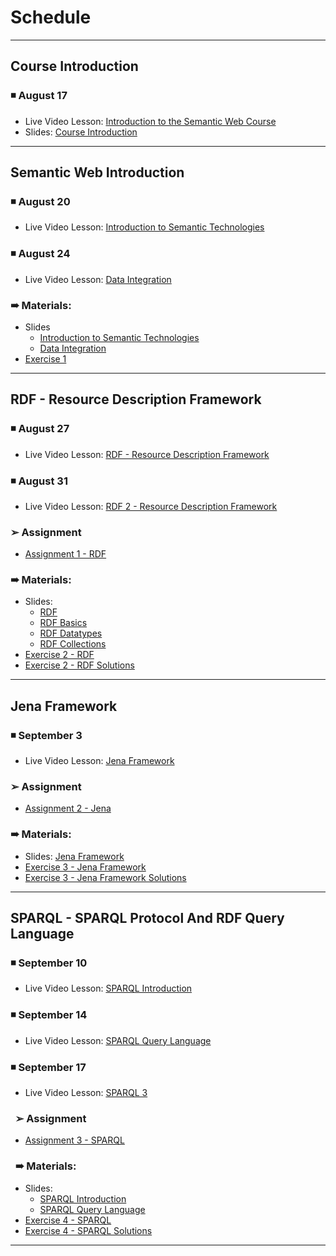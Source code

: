 # Schedule

---

## Course Introduction

### &#9726; August 17

* Live Video Lesson: [Introduction to the Semantic Web Course](https://drive.google.com/file/d/1C-Us1uX9Qf6fjDXlQwDwQxmA6eRZ4z_S/view)
* Slides: [Course Introduction](https://docs.google.com/presentation/d/1wLZTtzQAIKsciLhCinure9bcAYggfc9S/edit#slide=id.p1)

---

## Semantic Web Introduction

### &#9726; August 20

* Live Video Lesson: [Introduction to Semantic Technologies](https://www.youtube.com/watch?v=OzoFEnjllkk&ab_channel=DilvanMoreira)

### &#9726; August 24

* Live Video Lesson: [Data Integration](https://www.youtube.com/watch?v=tWgLEVqkNNw&ab_channel=DilvanMoreira)

### &#10144; Materials:

* Slides
  * [Introduction to Semantic Technologies](https://drive.google.com/file/d/1XSNtXj0m_B85CFIh-RwFWO0qXXDAnZ3i/view?usp=sharing)
  * [Data Integration](https://docs.google.com/presentation/d/1psobuy_8coRvZ7JSi3lNQbr9Pg6-cpfD/edit)
* [Exercise 1](https://docs.google.com/document/d/18dtWJ8ELt5aC5F9JDnKr3bHvuSnObYVy/edit)

---

## RDF - Resource Description Framework

### &#9726; August 27

* Live Video Lesson: [RDF - Resource Description Framework](https://youtu.be/G3UG5qcfopw)

### &#9726; August 31

* Live Video Lesson: [RDF 2 - Resource Description Framework](https://youtu.be/Ghu5VH-TRuE)

### &#10146; Assignment

* [Assignment 1 - RDF](https://docs.google.com/document/d/18jp2bbJZ8DKHof6Q4IHYDG6xkJa3XNrp/edit?usp=sharing&ouid=115044060044527770743&rtpof=true&sd=true)

### &#10144; Materials:

* Slides:
  * [RDF](https://drive.google.com/file/d/1X22ZAsGkron6aL8bUi3GcJ7derf1Qj37/view?usp=sharing)
  * [RDF Basics](https://docs.google.com/presentation/d/19E6zQMwEKaUFD1o6pfo4ZWRTLV-E0kij/edit?usp=sharing&ouid=115044060044527770743&rtpof=true&sd=true)
  * [RDF Datatypes](https://docs.google.com/presentation/d/19BGOZkQgi9dxrfWz2rMmTawJwrQUE31k/edit?usp=sharing&ouid=115044060044527770743&rtpof=true&sd=true)
  * [RDF Collections](https://docs.google.com/presentation/d/198OGWqQ7If9x58KqLOZf9XZd5cpauOPC/edit?usp=sharing&ouid=115044060044527770743&rtpof=true&sd=true)
* [Exercise 2 - RDF](https://docs.google.com/document/d/1l0AYM_cyvwB-7rpNwq_ofehJ0zbeBZ0h/edit?usp=sharing&ouid=115044060044527770743&rtpof=true&sd=true) 
* [Exercise 2 - RDF Solutions](https://drive.google.com/file/d/1Xjrss-PIs1n3gGATFUVuMnLpQvlRz4VY/view?usp=sharing)

---

## Jena Framework

### &#9726; September 3

* Live Video Lesson: [Jena Framework](https://youtu.be/Esr3Snkde34)

### &#10146; Assignment

* [Assignment 2 - Jena](https://docs.google.com/document/d/1iVIiSTQm4gVGa-h76YR9TwMx5LI0ld_5/edit?usp=sharing&ouid=115044060044527770743&rtpof=true&sd=true)

### &#10144; Materials:

* Slides: [Jena Framework](https://drive.google.com/file/d/1X3iuduwuIPMTZOUhi6ARcIZBt1TLMPg5/view?usp=sharing)
* [Exercise 3 - Jena Framework](https://docs.google.com/document/d/1Q0kDdxAsO6G7TZ0cL-oKwxHFNkMI0mpf/edit?usp=sharing&ouid=115044060044527770743&rtpof=true&sd=true) 
* [Exercise 3 - Jena Framework Solutions](https://drive.google.com/file/d/1XuYbyRwBeBdiBkjPLtMLW5KNiyzSyWg_/view?usp=sharing)


---

## SPARQL - SPARQL Protocol And RDF Query Language

### &#9726; September 10

* Live Video Lesson: [SPARQL Introduction](https://youtu.be/FCzW_40eWNw)

### &#9726; September 14

* Live Video Lesson: [SPARQL Query Language]()

### &#9726; September 17

* Live Video Lesson: [SPARQL 3]()


### &nbsp; &#10146; Assignment

* [Assignment 3 - SPARQL](https://docs.google.com/document/d/1e-ZzehxeImgmOwg3s8s3_scoGb-Ibm2g/edit?usp=sharing&ouid=115044060044527770743&rtpof=true&sd=true)

### &nbsp; &#10144; Materials:

* Slides: 
  * [SPARQL Introduction](https://docs.google.com/presentation/d/150vSO4AYADzXgAdG3CaUQzdTlAsg1mIy/edit?usp=sharing&ouid=115044060044527770743&rtpof=true&sd=true)
  * [SPARQL Query Language](https://drive.google.com/file/d/1X6KNnc0xWJnfm9BhhYVFIWwfDdiW7V_d/view?usp=sharing)
* [Exercise 4 - SPARQL](https://docs.google.com/document/d/1-fe4Vmc9pQDVzlWyNuOQyrrHq8JmOvVH/edit?usp=sharing&ouid=115044060044527770743&rtpof=true&sd=true) 
* [Exercise 4 - SPARQL Solutions](https://drive.google.com/file/d/1Y1awmUXfKB4LYhIDFZiPxkLpWZiwE-0-/view?usp=sharing)


---
